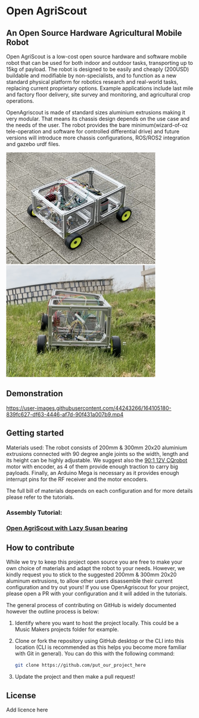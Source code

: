 # Open AgriScout

## An Open Source Hardware Agricultural Mobile Robot
Open AgriScout is a low-cost open source hardware and software mobile robot that can be used for both indoor and outdoor tasks, transporting up to 15kg of payload. The robot is designed to be easily and cheaply (200USD) buildable and modifiable by non-specialists, and to function as a new standard physical platform for robotics research and real-world tasks, replacing current proprietary options. Example applications include last mile and factory floor delivery, site survey and monitoring, and agricultural crop operations.

OpenAgriscout is made of standard sizes aluminium extrusions making it very modular. That means its chassis design depends on the use case and the needs of the user. The robot provides the bare minimum(wizard-of-oz tele-operation and software for controlled differential drive) and future versions will introduce more chassis configurations, ROS/ROS2 integration and gazebo urdf files.

<p float="left">
  <img src="Documentation/Images/agriscout_on_concrete.png" title="Robot with hinge in the middle configuration" width="400" height="300"/>
  <img src="Documentation/Images/agriscout_incline.png" title="Robot with hinge in the middle configuration" width="400" height="300"/> 
</p>

## Demonstration

https://user-images.githubusercontent.com/44243266/164105180-839fc627-df63-4446-af7d-90f431a007b9.mp4

## Getting started
Materials used:
The robot consists of 200mm & 300mm 20x20 aluminium extrusions connected with 90 degree angle joints so the width, length and its height can be highly adjustable. We suggest also the [90:1 12V CQrobot](https://www.amazon.co.uk/CQRobot-90-Gearmotor-oz-Diameter/dp/B0887RR8SH) motor with encoder, as 4 of them provide enough traction to carry big payloads. Finally, an Arduino Mega is necessary as it provides enough interrupt pins for the RF receiver and the motor encoders.

The full bill of materials depends on each configuration and for more details please refer to the tutorials.

### Assembly Tutorial:

### [Open AgriScout with Lazy Susan bearing](Hardware/robot_with_lazy_susan_bearing/README.md)


## How to contribute
While we try to keep this project open source you are free to make your own choice of materials and adapt the robot to your needs. However, we kindly request you to stick to the suggested 200mm & 300mm 20x20 aluminum extrusions, to allow other users disassemble their current configuration and try out yours! If you use OpenAgriscout for your project, please open a PR with your configuration and it will added in the tutorials. 

The general process of contributing on GitHub is widely documented however the outline process is below:

1. Identify where you want to host the project locally. This could be a Music Makers projects folder for example. 


1. Clone or fork the repository using GitHub desktop or the CLI into this location (CLI is recommended as this helps you become more familiar with Git in general). You can do this with the following command:

    ```bash
    git clone https://github.com/put_our_project_here
    ```

1. Update the project and then make a pull request!

## License

Add licence here
